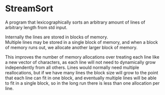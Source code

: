 # StreamSort

A program that lexicographically sorts an arbitrary amount of lines of arbitrary length from std input.

Internally the lines are stored in blocks of memory.\
Multiple lines may be stored in a single block of memory, and when a block of memory runs out, we allocate another larger block of memory.

This improves the number of memory allocations over treating each line like a new vector of characters, 
  as each line will not need to dynamically grow independently from all others.
  Lines would normally need multiple reallocations, 
  but if we have many lines the block size will grow to the point that each line can fit in one block, 
  and eventually multiple lines will be able to fit in a single block, 
  so in the long run there is less than one allocation per line.
